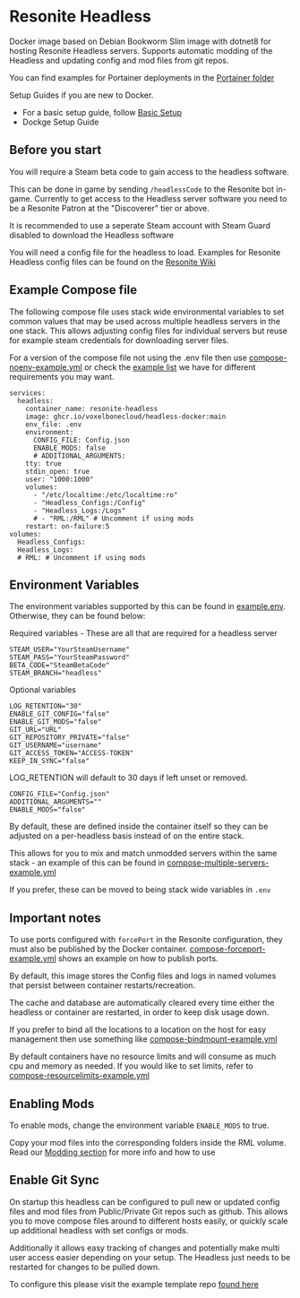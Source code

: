 

# Resonite Headless 

Docker image based on Debian Bookworm Slim image with dotnet8 for hosting Resonite Headless servers. Supports automatic modding of the Headless and updating config and mod files from git repos.

You can find examples for Portainer deployments in the [Portainer folder](portainer/)

Setup Guides if you are new to Docker.
- For a basic setup guide, follow [Basic Setup](<setup guides/basic setup.md>)
- Dockge Setup Guide

## Before you start

You will require a Steam beta code to gain access to the headless software.

This can be done in game by sending `/headlessCode` to the Resonite bot in-game. Currently to get access to the Headless server software you need to be a Resonite Patron at the "Discoverer" tier or above.

It is recommended to use a seperate Steam account with Steam Guard disabled to download the Headless software

You will need a config file for the headless to load. Examples for Resonite Headless config files can be found on the [Resonite Wiki](https://wiki.resonite.com/Headless_Server_Software/Configuration_File#Example_Files)

## Example Compose file
The following compose file uses stack wide environmental variables to set common values that may be used across multiple headless servers in the one stack. This allows adjusting config files for individual servers but reuse for example steam credentials for downloading server files.

For a version of the compose file not using the .env file then use [compose-noenv-example.yml](examples/compose-noenv-example.yml)
or check the [example list](examples/examples.md) we have for different requirements you may want.

```
services:
  headless:
    container_name: resonite-headless
    image: ghcr.io/voxelbonecloud/headless-docker:main 
    env_file: .env
    environment:
      CONFIG_FILE: Config.json
      ENABLE_MODS: false
      # ADDITIONAL_ARGUMENTS:
    tty: true
    stdin_open: true
    user: "1000:1000"
    volumes:
      - "/etc/localtime:/etc/localtime:ro"
      - "Headless_Configs:/Config"
      - "Headless_Logs:/Logs"
      # - "RML:/RML" # Uncomment if using mods
    restart: on-failure:5
volumes:
  Headless_Configs:
  Headless_Logs:
  # RML: # Uncomment if using mods
```

## Environment Variables

The environment variables supported by this can be found in [example.env](example.env). Otherwise, they can be found below:

Required variables - These are all that are required for a headless server
```
STEAM_USER="YourSteamUsername"
STEAM_PASS="YourSteamPassword"
BETA_CODE="SteamBetaCode"
STEAM_BRANCH="headless"
```
Optional variables
```
LOG_RETENTION="30"
ENABLE_GIT_CONFIG="false"
ENABLE_GIT_MODS="false"
GIT_URL="URL"
GIT_REPOSITORY_PRIVATE="false"
GIT_USERNAME="username"
GIT_ACCESS_TOKEN="ACCESS-TOKEN"
KEEP_IN_SYNC="false"
```

LOG_RETENTION will default to 30 days if left unset or removed.


```
CONFIG_FILE="Config.json"
ADDITIONAL_ARGUMENTS=""
ENABLE_MODS="false"
```

By default, these are defined inside the container itself so they can be adjusted on a per-headless basis instead of on the entire stack.

This allows for you to mix and match unmodded servers within the same stack - an example of this can be found in [compose-multiple-servers-example.yml](examples/compose-multiple-servers-example.yml)

If you prefer, these can be moved to being stack wide variables in `.env`

## Important notes
To use ports configured with `forcePort` in the Resonite configuration, they must also be published by the Docker container. [compose-forceport-example.yml](examples/compose-forceport-example.yml) shows an example on how to publish ports.

By default, this image stores the Config files and logs in named volumes that persist between container restarts/recreation. 

The cache and database are automatically cleared every time either the headless or container are restarted, in order to keep disk usage down. 

If you prefer to bind all the locations to a location on the host for easy management then use something like [compose-bindmount-example.yml](examples/compose-bindmount-example.yml)

By default containers have no resource limits and will consume as much cpu and memory as needed. If you would like to set limits, refer to [compose-resourcelimits-example.yml](examples/compose-resourcelimits-example.yml)

## Enabling Mods

To enable mods, change the environment variable `ENABLE_MODS` to true. 

Copy your mod files into the corresponding folders inside the RML volume. Read our [Modding section](modding) for more info and how to use

## Enable Git Sync
On startup this headless can be configured to pull new or updated config files and mod files from Public/Private Git repos such as github. This allows you to move compose files around to different hosts easily, or quickly scale up additional headless with set configs or mods.

Additionally it allows easy tracking of changes and potentially make multi user access easier depending on your setup. The Headless just needs to be restarted for changes to be pulled down.

To configure this please visit the example template repo [found here](https://github.com/sveken/Headless-repo-template)
